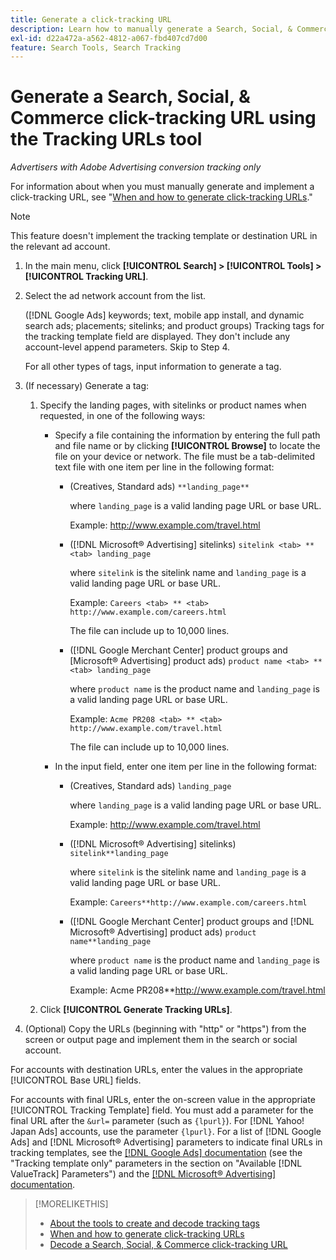 ```yaml
---
title: Generate a click-tracking URL
description: Learn how to manually generate a Search, Social, & Commerce click-tracking URL.
exl-id: d22a472a-a562-4812-a067-fbd407cd7d00
feature: Search Tools, Search Tracking
---
```

# Generate a Search, Social, & Commerce click-tracking URL using the Tracking URLs tool

*Advertisers with Adobe Advertising conversion tracking only*

For information about when you must manually generate and implement a click-tracking URL, see "[When and how to generate click-tracking URLs](/help/search-social-commerce/tracking/click-tracking-ways-to-generate.md)."

>[!NOTE]
>
>This feature doesn't implement the tracking template or destination URL in the relevant ad account.

1. In the main menu, click **[!UICONTROL Search] > [!UICONTROL Tools] > [!UICONTROL Tracking URL]**.

1. Select the ad network account from the list.
   
   ([!DNL Google Ads] keywords; text, mobile app install, and dynamic search ads; placements; sitelinks; and product groups) Tracking tags for the tracking template field are displayed. They don't include any account-level append parameters. Skip to Step 4.
   
   For all other types of tags, input information to generate a tag.

1. (If necessary) Generate a tag:

   1. Specify the landing pages, with sitelinks or product names when requested, in one of the following ways:
      
      * Specify a file containing the information by entering the full path and file name or by clicking **[!UICONTROL Browse]** to locate the file on your device or network. The file must be a tab-delimited text file with one item per line in the following format:
      
        * (Creatives, Standard ads) `**landing_page**`
          
          where `landing_page` is a valid landing page URL or base URL.
          
          Example: http://www.example.com/travel.html
        
        * ([!DNL Microsoft® Advertising] sitelinks) `sitelink <tab> ** <tab> landing_page`
          
          where `sitelink` is the sitelink name and `landing_page` is a valid landing page URL or base URL.

          Example: `Careers <tab> ** <tab> http://www.example.com/careers.html`

          The file can include up to 10,000 lines.
         
        * ([!DNL Google Merchant Center] product groups and [Microsoft® Advertising] product ads) `product name <tab> ** <tab> landing_page`

          where `product name` is the product name and `landing_page` is a valid landing page URL or base URL.

          Example: `Acme PR208 <tab> ** <tab> http://www.example.com/travel.html`

          The file can include up to 10,000 lines.

      * In the input field, enter one item per line in the following format:

        * (Creatives, Standard ads) `landing_page`

          where `landing_page` is a valid landing page URL or base URL.

          Example: http://www.example.com/travel.html

        * ([!DNL Microsoft® Advertising] sitelinks) `sitelink**landing_page`

          where `sitelink` is the sitelink name and `landing_page` is a valid landing page URL or base URL.

          Example: `Careers**http://www.example.com/careers.html`
      
        * ([!DNL Google Merchant Center] product groups and [!DNL Microsoft® Advertising] product ads) `product name**landing_page`

          where `product name` is the product name and `landing_page` is a valid landing page URL or base URL.

          Example: Acme PR208**http://www.example.com/travel.html

   1. Click **[!UICONTROL Generate Tracking URLs]**.

1. (Optional) Copy the URLs (beginning with "http" or "https") from the screen or output page and implement them in the search or social account.

For accounts with destination URLs, enter the values in the appropriate [!UICONTROL Base URL] fields.

For accounts with final URLs, enter the on-screen value in the appropriate [!UICONTROL Tracking Template] field. You must add a parameter for the final URL after the `&url=` parameter (such as `{lpurl}`). For [!DNL Yahoo! Japan Ads] accounts, use the parameter `{lpurl}`. For a list of [!DNL Google Ads] and [!DNL Microsoft® Advertising] parameters to indicate final URLs in tracking templates, see the [[!DNL Google Ads] documentation](https://support.google.com/google-ads/answer/6305348) (see the "Tracking template only" parameters in the section on "Available [!DNL ValueTrack] Parameters") and the [[!DNL Microsoft® Advertising] documentation](https://help.ads.microsoft.com/#apex/3/en/56799/2).

>[!MORELIKETHIS]
>
>* [About the tools to create and decode tracking tags](tracking-tools-about.md)
>* [When and how to generate click-tracking URLs](/help/search-social-commerce/tracking/click-tracking-ways-to-generate.md)
>* [Decode a Search, Social, & Commerce click-tracking URL](click-tracking-url-decode.md)
